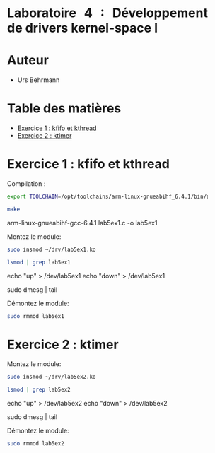 <div align="justify" style="margin-right:25px;margin-left:25px">

# Laboratoire 4 : Développement de drivers kernel-space I <!-- omit in toc -->

# Auteur <!-- omit in toc -->

- Urs Behrmann

# Table des matières <!-- omit in toc -->

- [Exercice 1 : kfifo et kthread](#exercice-1--kfifo-et-kthread)
- [Exercice 2 : ktimer](#exercice-2--ktimer)

# Exercice 1 : kfifo et kthread

Compilation :

```bash
export TOOLCHAIN=/opt/toolchains/arm-linux-gnueabihf_6.4.1/bin/arm-linux-gnueabihf-
```

```bash
make
```

arm-linux-gnueabihf-gcc-6.4.1 lab5ex1.c -o lab5ex1


Montez le module:

```bash
sudo insmod ~/drv/lab5ex1.ko
```

```bash
lsmod | grep lab5ex1
```

echo "up" > /dev/lab5ex1
echo "down" > /dev/lab5ex1

sudo dmesg | tail


Démontez le module:

```bash
sudo rmmod lab5ex1
```

# Exercice 2 : ktimer

Montez le module:

```bash
sudo insmod ~/drv/lab5ex2.ko
```

```bash
lsmod | grep lab5ex2
```

echo "up" > /dev/lab5ex2
echo "down" > /dev/lab5ex2

sudo dmesg | tail


Démontez le module:

```bash
sudo rmmod lab5ex2
```

</div>